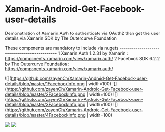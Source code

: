# Xamarin-Android-Get-Facebook-user-details
Demonstration of Xamarin.Auth to authenticate via OAuth2 then get the user details via Xamarin SDK by The Outercurve Foundation

These components are mandatory to include via nugets ----------------------------------------------
1 Xamarin.Auth 1.2.3.1 by Xamarin : https://components.xamarin.com/view/xamarin.auth/
2 Facebook SDK 6.2.2 by The Outercurve Foundation : https://components.xamarin.com/view/xamarin.auth/


![](https://github.com/zayenCh/Xamarin-Android-Get-Facebook-user-details/blob/master/1FacebookInfo.png | width=100)
![](https://github.com/zayenCh/Xamarin-Android-Get-Facebook-user-details/blob/master/2FacebookInfo.png | width=100)
![](https://github.com/zayenCh/Xamarin-Android-Get-Facebook-user-details/blob/master/3FacebookInfo.png | width=100)
![](https://github.com/zayenCh/Xamarin-Android-Get-Facebook-user-details/blob/master/4FacebookInfo.png | width=100)

![](https://github.com/zayenCh/Xamarin-Android-Get-Facebook-user-details/blob/master/1getuserToken.png )
![](https://github.com/zayenCh/Xamarin-Android-Get-Facebook-user-details/blob/master/3getuserProfile.png ) 
